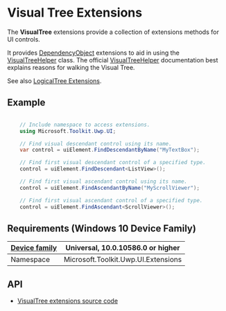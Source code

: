 # Visual Tree Extensions

The **VisualTree** extensions provide a collection of extensions methods for UI controls.

It provides [DependencyObject][1] extensions to aid in using the [VisualTreeHelper][2] class.
The official [VisualTreeHelper][2] documentation best explains reasons for walking the Visual Tree.

See also [LogicalTree Extensions](LogicalTree.md).

## Example

```csharp

	// Include namespace to access extensions.
	using Microsoft.Toolkit.Uwp.UI;

	// Find visual descendant control using its name.
	var control = uiElement.FindDescendantByName("MyTextBox");

	// Find first visual descendant control of a specified type.
	control = uiElement.FindDescendant<ListView>();

	// Find first visual ascendant control using its name.
	control = uiElement.FindAscendantByName("MyScrollViewer");

	// Find first visual ascendant control of a specified type.
	control = uiElement.FindAscendant<ScrollViewer>();
```

## Requirements (Windows 10 Device Family)

| [Device family](http://go.microsoft.com/fwlink/p/?LinkID=526370) | Universal, 10.0.10586.0 or higher |
| --- | --- |
| Namespace | Microsoft.Toolkit.Uwp.UI.Extensions |

## API

* [VisualTree extensions source code](https://github.com/Microsoft/UWPCommunityToolkit/blob/master/Microsoft.Toolkit.Uwp.UI/Extensions/Tree/VisualTree.cs)

[1]:https://docs.microsoft.com/en-us/uwp/api/Windows.UI.Xaml.DependencyObject
[2]:https://docs.microsoft.com/en-us/uwp/api/Windows.UI.Xaml.Media.VisualTreeHelper

